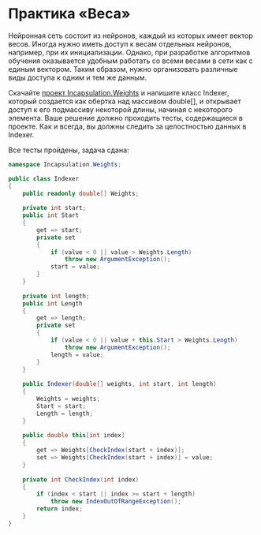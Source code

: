 # Практика «Веса»

Нейронная сеть состоит из нейронов, каждый из которых имеет вектор весов. Иногда нужно иметь доступ к весам отдельных нейронов, например, при их инициализации. Однако, при разработке алгоритмов обучения оказывается удобным работать со всеми весами в сети как с единым вектором. Таким образом, нужно организовать различные виды доступа к одним и тем же данным.

Скачайте [проект Incapsulation.Weights](Incapsulation.Weights.zip) и напишите класс Indexer, который создается как обертка над массивом double[], и открывает доступ к его подмассиву некоторой длины, начиная с некоторого элемента. Ваше решение должно проходить тесты, содержащиеся в проекте. Как и всегда, вы должны следить за целостностью данных в Indexer.

Все тесты пройдены, задача сдана:
```cs
namespace Incapsulation.Weights;

public class Indexer
{
    public readonly double[] Weights;
    
    private int start;
    public int Start
    {
        get => start;
        private set
        {
            if (value < 0 || value > Weights.Length)
                throw new ArgumentException();
            start = value;
        }
    }
    
    private int length;
    public int Length
    {
        get => length;
        private set
        {
            if (value < 0 || value + this.Start > Weights.Length)
                throw new ArgumentException();
            length = value;
        }
    }
    
    public Indexer(double[] weights, int start, int length)
    {
        Weights = weights;
        Start = start;
        Length = length;
    }
    
    public double this[int index]
    {
        get => Weights[CheckIndex(start + index)];
        set => Weights[CheckIndex(start + index)] = value;
    }
    
    private int CheckIndex(int index)
    {
        if (index < start || index >= start + length)
            throw new IndexOutOfRangeException();
        return index;
    }
}
```
